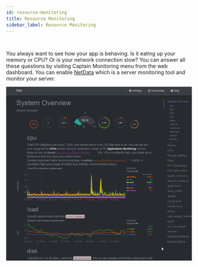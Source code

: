```yaml
---
id: resource-monitoring
title: Resource Monitoring
sidebar_label: Resource Monitoring
---
```

<br/>

You always want to see how your app is behaving. Is it eating up your memory or CPU? Or is your network connection slow? You can answer all these questions by visiting Captain Monitoring menu from the web dashboard. You can enable [NetData](https://github.com/netdata/netdata) which is a server monitoring tool and monitor your server. 


![](/img/netdata.gif)
